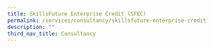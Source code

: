 ```yaml
---
title: SkillsFuture Enterprise Credit (SFEC)
permalink: /services/consultancy/skillsfuture-enterprise-credit
description: ""
third_nav_title: Consultancy
---
```

